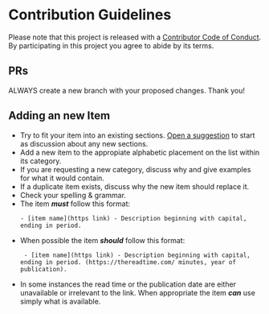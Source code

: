# Contribution Guidelines

Please note that this project is released with a [Contributor Code of Conduct](code_of_conduct.md). By participating in this project you agree to abide by its terms.

## PRs

ALWAYS create a new branch with your proposed changes. Thank you!

## Adding an new Item

- Try to fit your item into an existing sections. [Open a suggestion](https://github.com/YOUR_GITHUB_USER/YOUR_REPO/issues/new) to start as discussion about any new sections.
- Add a new item to the appropiate alphabetic placement on the list within its category.
- If you are requesting a new category, discuss why and give examples for what it would contain.
- If a duplicate item exists, discuss why the new item should replace it.
- Check your spelling & grammar.
- The item ***must*** follow this format:
  ```
  - [item name](https link) - Description beginning with capital, ending in period.
  ```
- When possible the item ***should*** follow this format:
  ```
   - [item name](https link) - Description beginning with capital, ending in period. (https://thereadtime.com/ minutes, year of publication).
  ```
- In some instances the read time or the publication date are either unavailable or irrelevant to the link. When appropriate the item ***can*** use simply what is available.
